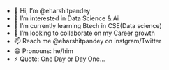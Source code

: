 - 👋 Hi, I’m @eharshitpandey
- 👀 I’m interested in Data Science & Ai
- 🌱 I’m currently learning Btech in CSE(Data science)
- 💞️ I’m looking to collaborate on my Career growth
- 📫 Reach me @eharshitpandey on instgram/Twitter
- 😄 Pronouns: he/him
- ⚡ Quote: One Day or Day One...
